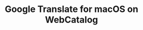 ---
name: Google Translate
category: Utilities
featured: true
title: Google Translate for macOS on WebCatalog
key: google-translate
fullUrl: 'https://translate.google.com'
hostname: translate.google.com

---